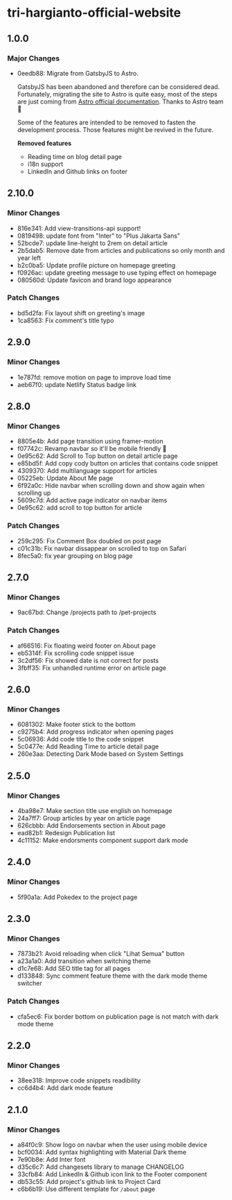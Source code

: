 # tri-hargianto-official-website

## 1.0.0

### Major Changes

- 0eedb88: Migrate from GatsbyJS to Astro.

  GatsbyJS has been abandoned and therefore can be considered dead. Fortunately, migrating the site to Astro is quite easy, most of the steps are just coming from [Astro official documentation](https://docs.astro.build/en/guides/migrate-to-astro/from-gatsby/). Thanks to Astro team 👏

  Some of the features are intended to be removed to fasten the development process. Those features might be revived in the future.

  **Removed features**

  - Reading time on blog detail page
  - i18n support
  - LinkedIn and Github links on footer

## 2.10.0

### Minor Changes

- 816e341: Add view-transitions-api support!
- 0819498: update font from "Inter" to "Plus Jakarta Sans"
- 52bcde7: update line-height to 2rem on detail article
- 2b5dab5: Remove date from articles and publications so only month and year left
- b2c0ba5: Update profile picture on homepage greeting
- f0926ac: update greeting message to use typing effect on homepage
- 080560d: Update favicon and brand logo appearance

### Patch Changes

- bd5d2fa: Fix layout shift on greeting's image
- 1ca8563: Fix comment's title typo

## 2.9.0

### Minor Changes

- 1e787fd: remove motion on page to improve load time
- aeb67f0: update Netlify Status badge link

## 2.8.0

### Minor Changes

- 8805e4b: Add page transition using framer-motion
- f07742c: Revamp navbar so it'll be mobile friendly 📱
- 0e95c62: Add Scroll to Top button on detail article page
- e85bd5f: Add copy cody button on articles that contains code snippet
- 4309370: Add multilanguage support for articles
- 05225eb: Update About Me page
- 6f92a0c: Hide navbar when scrolling down and show again when scrolling up
- 5609c7d: Add active page indicator on navbar items
- 0e95c62: add scroll to top button for article

### Patch Changes

- 259c295: Fix Comment Box doubled on post page
- c01c31b: Fix navbar dissappear on scrolled to top on Safari
- 8fec5a0: fix year grouping on blog page

## 2.7.0

### Minor Changes

- 9ac67bd: Change /projects path to /pet-projects

### Patch Changes

- af66516: Fix floating weird footer on About page
- eb5314f: Fix scrolling code snippet issue
- 3c2df56: Fix showed date is not correct for posts
- 3fbff35: Fix unhandled runtime error on article page

## 2.6.0

### Minor Changes

- 6081302: Make footer stick to the bottom
- c9275b4: Add progress indicator when opening pages
- 5c06936: Add code title to the code snippet
- 5c0477e: Add Reading Time to article detail page
- 260e3aa: Detecting Dark Mode based on System Settings

## 2.5.0

### Minor Changes

- 4ba98e7: Make section title use english on homepage
- 24a7ff7: Group articles by year on article page
- 626cbbb: Add Endorsements section in About page
- ead82b1: Redesign Publication list
- 4c11152: Make endorsments component support dark mode

## 2.4.0

### Minor Changes

- 5f90a1a: Add Pokedex to the project page

## 2.3.0

### Minor Changes

- 7873b21: Avoid reloading when click "Lihat Semua" button
- a23a1a0: Add transition when switching theme
- d1c7e68: Add SEO title tag for all pages
- d133848: Sync comment feature theme with the dark mode theme switcher

### Patch Changes

- cfa5ec6: Fix border bottom on publication page is not match with dark mode theme

## 2.2.0

### Minor Changes

- 38ee318: Improve code snippets readibility
- cc6d4b4: Add dark mode feature

## 2.1.0

### Minor Changes

- a84f0c9: Show logo on navbar when the user using mobile device
- bcf0034: Add syntax highlighting with Material Dark theme
- 7e90b8e: Add Inter font
- d35c6c7: Add changesets library to manage CHANGELOG
- 33cfb84: Add LinkedIn & Github icon link to the Footer component
- db53c55: Add project's github link to Project Card
- c6b6b19: Use different template for `/about` page
